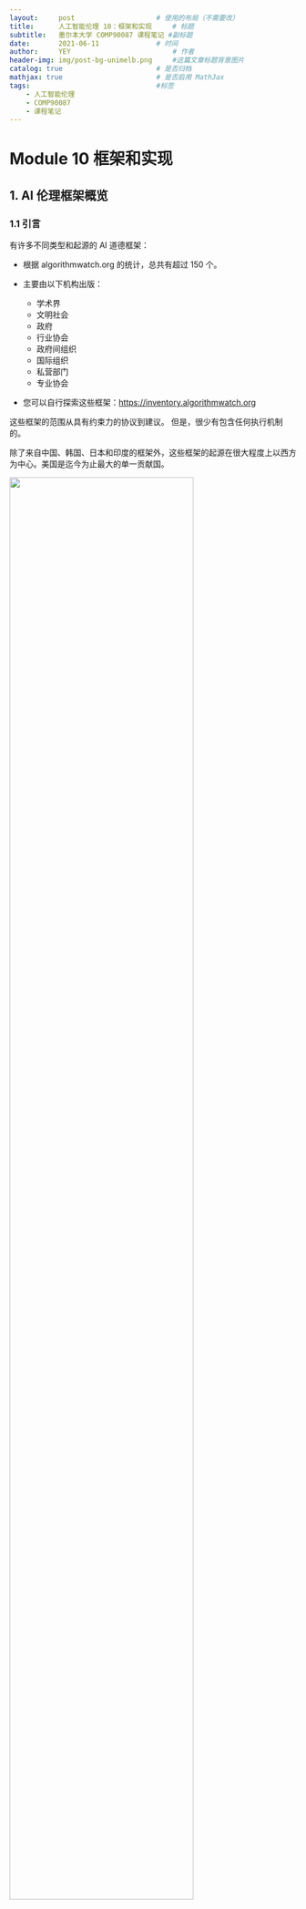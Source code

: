 ```yaml
---
layout:     post   				    # 使用的布局（不需要改）
title:      人工智能伦理 10：框架和实现   	# 标题 
subtitle:   墨尔本大学 COMP90087 课程笔记 #副标题
date:       2021-06-11				# 时间
author:     YEY 						# 作者
header-img: img/post-bg-unimelb.png 	#这篇文章标题背景图片
catalog: true 						# 是否归档
mathjax: true                       # 是否启用 MathJax
tags:								#标签
    - 人工智能伦理
    - COMP90087
    - 课程笔记
---
```



# Module 10 框架和实现

## 1. AI 伦理框架概览

### 1.1 引言

有许多不同类型和起源的 AI 道德框架：

* 根据 algorithmwatch.org 的统计，总共有超过 150 个。
* 主要由以下机构出版：
  * 学术界
  * 文明社会
  * 政府
  * 行业协会
  * 政府间组织
  * 国际组织
  * 私营部门
  * 专业协会

* 您可以自行探索这些框架：<https://inventory.algorithmwatch.org>

这些框架的范围从具有约束力的协议到建议。 但是，很少有包含任何执行机制的。

除了来自中国、韩国、日本和印度的框架外，这些框架的起源在很大程度上以西方为中心。美国是迄今为止最大的单一贡献国。

<img src="http://andy-blog.oss-cn-beijing.aliyuncs.com/blog/2021-06-23-WX20210623-162643%402x.png" width="80%">

### 1.2 展示 A - IEEE

* IEEE框架（符合道德规范的设计，300 页）
* 世界上最大的工程师协会，拥有超过40万名会员
* 但是，尽管有许多IEEE成员在职，但像 Google 和 Facebook 这样的公司似乎并没有与他们接触
* OECD 确实基于 IEEE 出版物制定了其原则，那么也许会引发社会化漩涡吗？

### 1.3 问题

> *“环境福利、人类代理、透明度，这些只是人工智能伦理框架中通常列出的一些未明确定义的原则，从 Google 到加拿大政府再到 BMW，如今已经有数百种组织发布了这些原则。”* $^{[1]}$
>
> *“存在什么问题？许多 AI 伦理框架无法在实践中明确实施。”* $^{[2]}$

* 特异性不足
* 难以坚持抽象的高层指导
* 人工智能伦理框架是良好的营销
* 失效

* 技术人员需要伦理资源

  > *“如果没有更实际的指导，’道德洗蓝 ‘ 和 ’道德规避 ‘ 等其他风险仍然存在。”* $^{[3]}$

  **伦理洗蓝（Ethics bluewashing）：**故意试图看起来比实际情况更符合伦理。$^{[4]}$

  **伦理规避（Ethics shirking）：**在似乎没有高回报的情况下，缺乏对伦理的尊重。$^{[5]}$

<p><font size=2>[1] Burt, A 2020, ‘Ethical Frameworks for AI Aren’t Enough’, Harvard Business Review Digital</font><br>

<font size=2>[2] Ibid.</font><br>

<font size=2>[3] Morley, J., Floridi, L., Kinsey, L. and Elhalal, A., 2020. From what to how: an initial review of publicly available AI ethics tools, methods and research to translate principles into practices. Science and engineering ethics, 26(4), p 2147.</font><br>

<font size=2>[4, 5] Floridi, L. (2019). Translating principles into practices of digital ethics: Five risks of being unethical. Philosophy & Technology. <a>https://doi.org/10.1007/s13347-019-00354-x</a></font></p>

### 1.4 框架原则

现有人工智能指南中的伦理原则：$^{[6]}$

<img src="http://andy-blog.oss-cn-beijing.aliyuncs.com/blog/2021-06-23-WX20210623-170502%402x-1.png" width="100%">

<font size=2>[6] Jobin, A., Ienca, M. and Vayena, E., 2019. The global landscape of AI ethics guidelines. Nature Machine Intelligence, 1(9), pp.389-399, p 395.</font>

**原则主义**

<img src="http://andy-blog.oss-cn-beijing.aliyuncs.com/blog/2021-06-23-WX20210623-171506%402x.png" width="60%">

## 2. 有没有更实用的框架？

### 2.1 需求

为什么在 AI 开发过程中，我们需要伦理框架和指南？

<img src="http://andy-blog.oss-cn-beijing.aliyuncs.com/blog/2021-06-23-WX20210623-172747%402x.png" width="100%">

开发人员如何能够真正确保他们正在开发的 AI 符合伦理？

<img src="http://andy-blog.oss-cn-beijing.aliyuncs.com/blog/2021-06-23-WX20210623-174026%402x.png" width="90%">

<font size=2>来源：Miller C, Coldicutt R. (2019) People, Power and Technology: The Tech Workers’ View, London: Doteveryone. <a>https://doteveryone.org.uk/report/workersview</a> </font>

### 2.2 阅读：优秀技术的原则

<img src="http://andy-blog.oss-cn-beijing.aliyuncs.com/blog/2021-06-23-WX20210623-175002%402x.png" width="90%">

* **PR00：正当性优先（OUGHT BEFORE CAN）**
  我们可以做某事并不意味着我们应该做某事。
  外面有很多可能的世界 —— 很多东西可以制造或建造。伦理设计是为了确保我们建造的东西有助于创造最好的世界。在我们问是否有可能构建某些东西之前，我们需要先问一下我们为什么要构建它。

* **PR01：非工具主义（NON-INSTRUMENTALISM）**
  永远不要设计这样的技术，仅仅将人视为机器的一部分。
  有些事情的重要性是无法衡量的，或者说不能只是简单地以实用价值来衡量。人、生态系统、某些动物生命和政治社区不应该被用作可以融入设计的工具。他们必须是您设计的受益者，而不是机器或设计系统的元素。

* **PR02：自决（SELF-DETERMINATION）**
  最大限度地提高受您设计影响的人的自由。
  技术是人类意志的延伸。它旨在使我们能够实现我们无法实现的目标。如果技术干扰了我们的自由，它就无法实现这一目标。我们需要做出设计选择，以支持人们自由选择他们想要的生活方式和与技术互动的能力。但请记住：最大化自由并不总是意味着最大化选择—— 有时太多的选择可能会导致瘫痪。

* **PR03：责任（RESPONSIBILITY）**
  预测和设计所有可能的用途。
  技术的设计通常考虑到一个特定的用例（或一组用例）。当用户偏离预期的用例时，往往会出现问题。如果我们花时间仔细考虑，完全有可能预测人们使用我们设计的不同方式。不考虑设计的替代用途及其影响是存在风险且不符合伦理的。这样做可以警示我们防止潜在有害用途，或者通过良好的设计最大化的潜在好处。

* **PR04：净收益（NET BENEFIT）**
  最大化好处，最小化坏处。
  我们建造的东西应该对世界做出积极的贡献 —— 它们应该让它变得更好。但更重要的是，我们还应该注意我们的技术潜在的有害副作用。即使它的利大于弊，伦理设计也要求我们尽可能减少负面影响。

* **PR05：公平（FAIRNESS）**
  以相似的方式对待相似的案例；以不同的方式对待不同的案例。
  技术设计可能带有偏见、反映现状，或者产生盲点。这意味着某些人群会因为不相关的偏见或者任意因素，例如种族、年龄、性别、民族或任何数量的不合理考虑等，而遭受负面对待。公平要求我们为设计中存在的对待每个用户群体方式的任何差异提供理由。如果某些群体确实比其他群体遭受更大的伤害或更少的利益，我们必须考虑为什么会出现这种情况，以及我们提供的理由是否站得住脚。

* **PR06：可及性（ACCESSIBILITY）**
  设计包含最脆弱的用户。
  每当我们确认意向用户概要信息和用例时，我们也会采取行动将非用户从设计考虑中剥离出来。这会导致这样的风险，即设计排除了在流程中考虑可能受益的人。设计可以强化社会劣势，也可以帮助人们克服劣势。但只有当我们牢记所有可能的用户时，它才能做到这一点，而不会将某些群体视为 “边缘情况”。

* **PR07：目的（PURPOSE）**
  以诚实、清晰和符合目的的方式进行设计。
  从某种意义上说，设计是一种承诺。您承诺解决用户遇到的问题。像所有的承诺一样，你应该兑现这个承诺。您必须诚实并清楚地了解您的设计的能力和局限性。此外，您的设计应该针对它试图解决的问题量身定制 —— 并且旨在解决真正的问题。良好的设计服务于伦理目的，并以高效和有效的方式实现。

### 2.3 框架

<img src="http://andy-blog.oss-cn-beijing.aliyuncs.com/blog/2021-06-23-WX20210623-183604%402x.png" width="50%">

Beard 和 Longstaff 谈论了：

* 框架塑造了技术设计
* 框架为要使用的保证过程提供标准
* 通过确定证据要求将保证流程纳入设计
* 设计为操作功能提供证据
* 但是，AI 伦理审查有其自身的问题

### 2.4 总体问题

Beard 和 Longstaff 将围绕技术伦理的问题分为三个主要类别：

1. **目标：**构建技术的预期目标是什么？

2. **使用：**实现公正目标的手段是否可以接受？

3. **非预期效应：**需要考虑 *可预见（foreseeable）*但 *非预期（unintended）*的效应，并且能够对不可预见的效应做出反应。

### 2.5 意图

> “虽然技术的设计是有意图的，但它的使用只是 ‘部分地’ 受到设计师意图的约束。推动技术设计的创新和天赋也使得（也许鼓励）人工制品的新用法成为可能。在某种程度上，这是因为技术的最佳用途在设计时并非总是显而易见的。”
>
> —— Beard 和 Longstaff 第 45 页

### 2.6 为什么是原则？

为什么我们需要原则？

* 它们是行动指南
  * 允许一系列价值（不同于规则）
  * 多少具有一些普适性

它可以帮助我们确定技术在伦理上是否令人满意。

技术设计不仅要符合原则，而且必须以一种明显的方式践行。这些展示应该是：

* 可用的（可访问的、可理解的）
* 能够经得起他人的检查

## 3. 回顾：设计伦理原则

### 3.1 原则 0：正当性优先

**正当性优先（Ought before can）**

> “我们 *能够* 完成某件事这一事实并不意味着我们 *应该* 做这件事。” 

Beard 和 Longstaff 将此作为他们框架的指导原则，对此的理解也是本章的第一个学习成果。

### 3.2 原则 1：非工具主义

**非工具主义（Non-instrumentalism）**

* 将人视为目的，而不仅仅是手段
* 以人的尊严为基础
* 不要仅仅把人当作工具
* 不要操纵人

将人降级为 “机器中的齿轮” 或仅作为数据源的设计不是符合伦理的设计。

### 3.3 原则 2：自决

**自决（Self-determination）**

* 自主权和代理权很重要
* 提防会吸引用户或其他人的系统
* 即使是好的 “轻推（nudges）” 也应征得用户的同意。

问题：谁从 “轻推” 中获益最大？

**注：轻推（Nudges/Nudging）**
“轻推” 是指有意识地影响人们所做决定的设计选择。“轻推” 的使用在技术中越来越普遍。 其中一些轻推是透明和明显的，例如当健身应用程序向您发送通知告诉您去散步时。其他的则更为微妙，例如当视频流服务在上一个视频结束后立即自动生成下一个视频时，这实际上重新定义了您选择是否继续观看的性质。

围绕 “轻推” 的伦理考虑是无数的。自由、利益和效率之间的权衡需要逐案评估，以确定特定的轻推是否有意义地增强或削弱了自决。 但是，清楚了解轻推的目的、受益人和影响将有助于确定轻推的伦理特征。

### 3.4 原则 3：责任

**责任（Responsibility）**

* 尽量减少为了伤害而改变用途的能力
  * 将其构建到设计中
* 进行改进以减轻

* 责任存在局限性
* 工具在某些特定用途上存在偏见
* 但是……可以找到其他用途
* 平衡责任需要功利演算
* 责任通常是共同承担的

### 3.5 原则 4：净收益

**净收益（Net benefit）**

* 需要考虑机会成本
  * 倾向于那些能够提供更多利益的设计
  * 这需要对这些进行量化的能力……

* 减少伤害
  * 以效率为代价
  * 以有效性为代价
  * 即使能带来很大利益，也要检查其危害性

例如，某个系统可以促进世界和平，但是这是通过对每个人的通信进行 24$\times$7 全天候监视而获得的。这确实为我们带来了很大的利益，但是这会给人类的自治和尊严带来什么代价呢？

### 3.6 原则 5：公平

**公平（Fairness）**

* 一视同仁
  * 没有任意区别

* 应当考虑偏见

* 区别对待
  * 没有错误的对等

* 分享利益和负担

* 负担最大 $\Longrightarrow$ 收益最大

系统公平的局限性应该对所有利益相关者都是透明的。

### 3.7 原则 6：可及性

**可及性（Accessibility）**

* 设计需要包括最脆弱的用户 

* 参见 Rawls 的 *差异原理（Difference Principle）*
  * 确保受益最少的人获得更大的利益

* 您并非总能挑选用户

* 针对目标市场进行设计（和测试！）可能会加剧现有的不平等

例如，仅允许通过智能手机和信用卡进行订购和付款的体育赛事，排除了许多较贫穷或者不熟悉这类技术的人。

### 3.8 原则 7：目的

**目的（Purpose）**

* 技术应该具有目的性
* 符合目的
* 适合满足设计目标

这个目的应该是：

* 合法的
* 清晰的
* 诚实的
* 有效的（但仍然合乎道德）
* 高效的（但并非不计成本）

## 4. 总结

仅仅有一个框架来指导伦理 AI 的设计和开发是不够的：

* 您需要关心伦理
* 您需要理解有关伦理的知识才能有效地使用框架
* 你需要思考、琢磨、反思
* 在不道德的环境中更难保持道德

## 5. 推荐阅读

* [*ETHICAL BY DESIGN: PRINCIPLES FOR GOOD TECHNOLOGY.*](http://andy-blog.oss-cn-beijing.aliyuncs.com/blog/2021-08-05-The-Ethics-Centre_PRINCIPLES-FOR-GOOD-TECHNOLOGY-29JAN.pdf)
* [*Weapons of Maths Destruction.*](http://andy-blog.oss-cn-beijing.aliyuncs.com/blog/2021-08-05-Weapons%20of%20Math%20Destruction%20Cathy%20O-Neil%20Ch%205%20extract-1.pdf)
